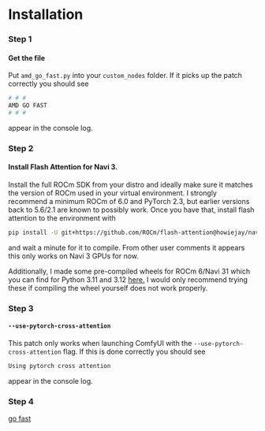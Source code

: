 # Installation
### Step 1
#### Get the file
Put `amd_go_fast.py` into your `custom_nodes` folder. If it picks up the patch correctly you should see
```sh
# # #
AMD GO FAST
# # #
```
appear in the console log.
### Step 2
#### Install Flash Attention for Navi 3.
Install the full ROCm SDK from your distro and ideally make sure it matches the version of ROCm used in your virtual environment.
I strongly recommend a minimum ROCm of 6.0 and PyTorch 2.3, but earlier versions back to 5.6/2.1 are known to possibly work.
Once you have that, install flash attention to the environment with
```sh
pip install -U git+https://github.com/ROCm/flash-attention@howiejay/navi_support
```
and wait a minute for it to compile. From other user comments it appears this only works on Navi 3 GPUs for now.

Additionally, I made some pre-compiled wheels for ROCm 6/Navi 31 which you can find for Python 3.11 and 3.12 [here.](https://github.com/Beinsezii/comfyui-amd-go-fast/issues/2#issuecomment-2103639275)
I would only recommend trying these if compiling the wheel yourself does not work properly.
### Step 3
#### `--use-pytorch-cross-attention`
This patch only works when launching ComfyUI with the `--use-pytorch-cross-attention` flag. If this is done correctly you should see
```sh
Using pytorch cross attention
```
appear in the console log.
### Step 4
[go fast](https://youtu.be/u_FRDqHT5y0)
